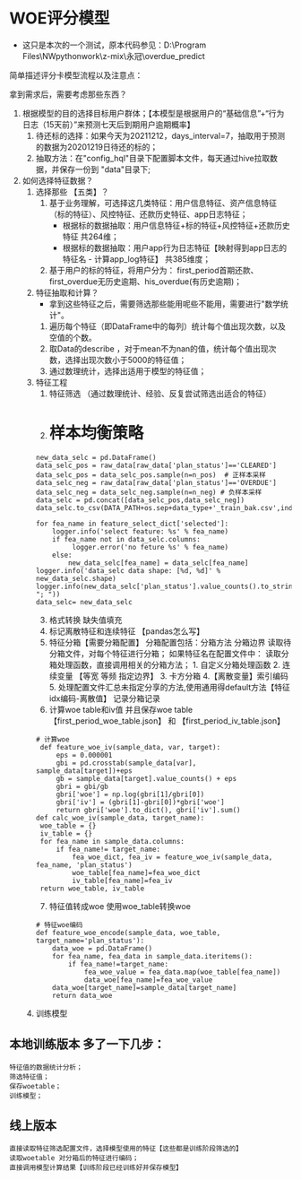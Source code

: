 # WOE评分模型
- 这只是本次的一个测试，原本代码参见：D:\Program Files\NWpythonwork\z-mix\永冠\overdue_predict

简单描述评分卡模型流程以及注意点：

拿到需求后，需要考虑那些东西？
1. 根据模型的目的选择目标用户群体；【本模型是根据用户的“基础信息”+“行为日志（15天前）”来预测七天后到期用户逾期概率】
   1. 待还标的选择：如果今天为20211212，days_interval=7，抽取用于预测的数据为20201219日待还的标的；
    2. 抽取方法：在"config_hql"目录下配置脚本文件，每天通过hive拉取数据，并保存一份到 "data"目录下;
2. 如何选择特征数据？
    1. 选择那些 【五类】？
       1. 基于业务理解，可选择这几类特征：用户信息特征、资产信息特征（标的特征）、风控特征、还款历史特征、app日志特征； 
          - 根据标的数据抽取：用户信息特征+标的特征+风控特征+还款历史特征 共264维；
          - 根据标的数据抽取：用户app行为日志特征【映射得到app日志的特征名 - 计算app_log特征】 共385维度；
       2. 基于用户的标的特征，将用户分为： first_period首期还款、first_overdue无历史逾期、his_overdue(有历史逾期)；
    2. 特征抽取和计算？
       - 拿到这些特征之后，需要筛选那些能用呢些不能用，需要进行"数学统计"。
       1. 遍历每个特征（即DataFrame中的每列）统计每个值出现次数，以及空值的个数。 
        2. 取Data的describe ，对于mean不为nan的值，统计每个值出现次数，选择出现次数小于5000的特征值；
        3. 通过数理统计，选择出适用于模型的特征值；
    3. 特征工程
        1. 特征筛选 （通过数理统计、经验、反复尝试筛选出适合的特征）
        2. # 样本均衡策略
        ```
        new_data_selc = pd.DataFrame()
        data_selc_pos = raw_data[raw_data['plan_status']=='CLEARED']
        data_selc_pos = data_selc_pos.sample(n=n_pos)  # 正样本采样
        data_selc_neg = raw_data[raw_data['plan_status']=='OVERDUE']
        data_selc_neg = data_selc_neg.sample(n=n_neg) # 负样本采样
        data_selc = pd.concat([data_selc_pos,data_selc_neg])
        data_selc.to_csv(DATA_PATH+os.sep+data_type+'_train_bak.csv',index=None)
    
        for fea_name in feature_select_dict['selected']:
            logger.info('select feature: %s' % fea_name)
            if fea_name not in data_selc.columns:
                 logger.error('no feture %s' % fea_name)
            else:
                new_data_selc[fea_name] = data_selc[fea_name]
        logger.info('data_selc data shape: [%d, %d]' % new_data_selc.shape)
        logger.info(new_data_selc['plan_status'].value_counts().to_string().replace("\n", "; "))
        data_selc= new_data_selc 
        ```
        3. 格式转换 缺失值填充 
        4. 标记离散特征和连续特征 【pandas怎么写】
        5. 特征分箱【需要分箱配置】
           分箱配置包括：分箱方法 分箱边界
           读取待分箱文件，对每个特征进行分箱；
            如果特征名在配置文件中：
                读取分箱处理函数，直接调用相关的分箱方法；
                    1. 自定义分箱处理函数
                    2. 连续变量 【等宽 等频 指定边界】
                    3. 卡方分箱
                    4.【离散变量】索引编码
                    5. 处理配置文件汇总未指定分享的方法,使用通用得default方法【特征idx编码-离散值】
                        记录分箱记录
        6.  计算woe table和iv值
        并且保存woe table【first_period_woe_table.json】 和 【first_period_iv_table.json】
       ```
       # 计算woe
        def feature_woe_iv(sample_data, var, target):
            eps = 0.000001
            gbi = pd.crosstab(sample_data[var], sample_data[target])+eps
            gb = sample_data[target].value_counts() + eps
            gbri = gbi/gb
            gbri['woe'] = np.log(gbri[1]/gbri[0])
            gbri['iv'] = (gbri[1]-gbri[0])*gbri['woe']
            return gbri['woe'].to_dict(), gbri['iv'].sum()
       def calc_woe_iv(sample_data, target_name):
        woe_table = {}
        iv_table = {}
        for fea_name in sample_data.columns:
            if fea_name!= target_name:
                fea_woe_dict, fea_iv = feature_woe_iv(sample_data, fea_name, 'plan_status')
                woe_table[fea_name]=fea_woe_dict
                iv_table[fea_name]=fea_iv
        return woe_table, iv_table
        ```
        7. 特征值转成woe
           使用woe_table转换woe
        ```
       # 特征woe编码    
        def feature_woe_encode(sample_data, woe_table, target_name='plan_status'):
            data_woe = pd.DataFrame()
            for fea_name, fea_data in sample_data.iteritems():
                if fea_name!=target_name:
                    fea_woe_value = fea_data.map(woe_table[fea_name])
                    data_woe[fea_name]=fea_woe_value
            data_woe[target_name]=sample_data[target_name]
            return data_woe
        ```
    4. 训练模型
    


## 本地训练版本 多了一下几步：
    特征值的数据统计分析；
    筛选特征值；
    保存woetable；
    训练模型；
## 线上版本
    直接读取特征筛选配置文件，选择模型使用的特征【这些都是训练阶段筛选的】
    读取woetable 对分箱后的特征进行编码；
    直接调用模型计算结果【训练阶段已经训练好并保存模型】